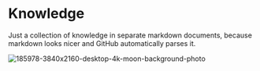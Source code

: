 # Knowledge
Just a collection of knowledge in separate markdown documents, because markdown looks nicer and GitHub automatically parses it.

![185978-3840x2160-desktop-4k-moon-background-photo](https://github.com/user-attachments/assets/a403a7a2-f7cd-4f5d-b86e-a4c05442fe6a)
